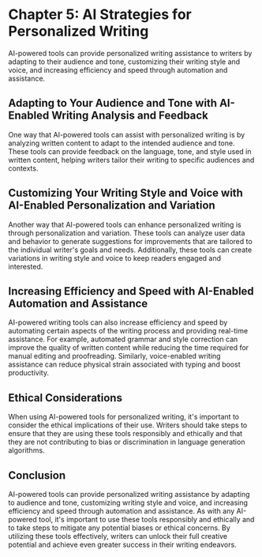 Chapter 5: AI Strategies for Personalized Writing
=================================================

AI-powered tools can provide personalized writing assistance to writers by adapting to their audience and tone, customizing their writing style and voice, and increasing efficiency and speed through automation and assistance.

Adapting to Your Audience and Tone with AI-Enabled Writing Analysis and Feedback
--------------------------------------------------------------------------------

One way that AI-powered tools can assist with personalized writing is by analyzing written content to adapt to the intended audience and tone. These tools can provide feedback on the language, tone, and style used in written content, helping writers tailor their writing to specific audiences and contexts.

Customizing Your Writing Style and Voice with AI-Enabled Personalization and Variation
--------------------------------------------------------------------------------------

Another way that AI-powered tools can enhance personalized writing is through personalization and variation. These tools can analyze user data and behavior to generate suggestions for improvements that are tailored to the individual writer's goals and needs. Additionally, these tools can create variations in writing style and voice to keep readers engaged and interested.

Increasing Efficiency and Speed with AI-Enabled Automation and Assistance
-------------------------------------------------------------------------

AI-powered writing tools can also increase efficiency and speed by automating certain aspects of the writing process and providing real-time assistance. For example, automated grammar and style correction can improve the quality of written content while reducing the time required for manual editing and proofreading. Similarly, voice-enabled writing assistance can reduce physical strain associated with typing and boost productivity.

Ethical Considerations
----------------------

When using AI-powered tools for personalized writing, it's important to consider the ethical implications of their use. Writers should take steps to ensure that they are using these tools responsibly and ethically and that they are not contributing to bias or discrimination in language generation algorithms.

Conclusion
----------

AI-powered tools can provide personalized writing assistance by adapting to audience and tone, customizing writing style and voice, and increasing efficiency and speed through automation and assistance. As with any AI-powered tool, it's important to use these tools responsibly and ethically and to take steps to mitigate any potential biases or ethical concerns. By utilizing these tools effectively, writers can unlock their full creative potential and achieve even greater success in their writing endeavors.

